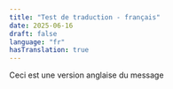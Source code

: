 ```yaml
---
title: "Test de traduction - français"
date: 2025-06-16
draft: false
language: "fr"
hasTranslation: true
---
```


Ceci est une version anglaise du message
